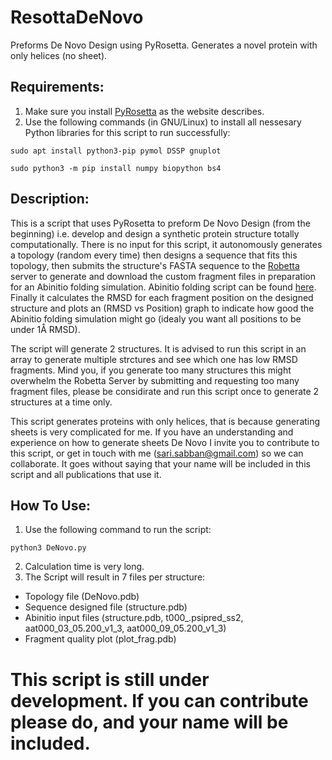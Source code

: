 # ResottaDeNovo
Preforms De Novo Design using PyRosetta. Generates a novel protein with only helices (no sheet).

## Requirements:
1. Make sure you install [PyRosetta](http://www.pyrosetta.org) as the website describes.
2. Use the following commands (in GNU/Linux) to install all nessesary Python libraries for this script to run successfully:

`sudo apt install python3-pip pymol DSSP gnuplot`

`sudo python3 -m pip install numpy biopython bs4`

## Description:
This is a script that uses PyRosetta to preform De Novo Design (from the beginning) i.e. develop and design a synthetic protein structure totally computationally. There is no input for this script, it autonomously generates a topology (random every time) then designs a sequence that fits this topology, then submits the structure's FASTA sequence to the [Robetta](http://www.robetta.org/) server to generate and download the custom fragment files in preparation for an Abinitio folding simulation. Abinitio folding script can be found [here](https://github.com/sarisabban/RosettaAbinitio). Finally it calculates the RMSD for each fragment position on the designed structure and plots an (RMSD vs Position) graph to indicate how good the Abinitio folding simulation might go (idealy you want all positions to be under 1Å RMSD).

The script will generate 2 structures. It is advised to run this script in an array to generate multiple strctures and see which one has low RMSD fragments. Mind you, if you generate too many structures this might overwhelm the Robetta Server by submitting and requesting too many fragment files, please be considirate and run this script once to generate 2 structures at a time only.

This script generates proteins with only helices, that is because generating sheets is very complicated for me. If you have an understanding and experience on how to generate sheets De Novo I invite you to contribute to this script, or get in touch with me (sari.sabban@gmail.com) so we can collaborate. It goes without saying that your name will be included in this script and all publications that use it.

## How To Use:
1. Use the following command to run the script:

`python3 DeNovo.py`

2. Calculation time is very long.
3. The Script will result in 7 files per structure:
* Topology file (DeNovo.pdb)
* Sequence designed file (structure.pdb)
* Abinitio input files (structure.pdb, t000_.psipred_ss2, aat000_03_05.200_v1_3, aat000_09_05.200_v1_3)
* Fragment quality plot (plot_frag.pdb)

# This script is still under development. If you can contribute please do, and your name will be included.

